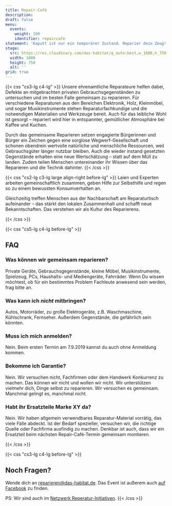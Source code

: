 ```yaml
---
title: Repair-Café
description:
draft: false
menu:
  events:
    weight: 100
    identifier: repaircafe
statement: 'Kaputt ist nur ein temporärer Zustand. Reparier dein Zeug! Jeden ersten Samstag im Monat von 12:00 bis 18:00 Uhr im Repair-Café im Habitat.'
stage:
  src: https://res.cloudinary.com/das-habitat/q_auto:best,w_1000,h_750,c_fill,f_auto,dpr_auto/v1567620828/events/RepairCafe_quad-01-5a1eb5b0-b701-4aab-ba10-8aca50f84191_bdx23k.jpg
  width: 1000
  height: 750
  alt: ''
grid: true
---
```


{{< css "cs3-lg c4-lg" >}}
Unsere ehrenamtliche Reparateure helfen dabei, Defekte an mitgebrachten privaten Gebrauchsgegenständen zu untersuchen und im besten Falle gemeinsam zu reparieren. Für verschiedene Reparaturen aus den Bereichen Elektronik, Holz, Kleinmöbel, und sogar Musikinstrumente stehen Reparaturfachkundige und die notwendigen Materialien und Werkzeuge bereit. Auch für das leibliche Wohl ist gesorgt – repariert wird hier in entspannter, gemütlicher Atmosphäre bei Kaffee und Kuchen.

Durch das gemeinsame Reparieren setzen engagierte Bürgerinnen und Bürger ein Zeichen gegen eine sorglose Wegwerf-Gesellschaft und schonen obendrein wertvolle natürliche und menschliche Ressourcen, weil Gebrauchsgüter länger nutzbar bleiben. Auch die wieder instand gesetzten Gegenstände erhalten eine neue Wertschätzung – statt auf dem Müll zu landen. Zudem teilen Menschen untereinander ihr Wissen über das Reparieren und die Technik dahinter.
{{< /css >}}

{{< css "cs2-lg c3-lg large align-right before-lg" >}}
Laien und Experten arbeiten gemeinschaftlich zusammen, geben Hilfe zur Selbsthilfe und regen so zu einem bewussten Konsumverhalten an.

Gleichzeitig treffen Menschen aus der Nachbarschaft am Reparaturtisch aufeinander – das stärkt den lokalen Zusammenhalt und schafft neue Bekanntschaften. Das verstehen wir als Kultur des Reparierens.

{{< /css >}}

{{< css "cs5-lg c4-lg before-lg" >}}

## FAQ

### Was können wir gemeinsam reparieren?

Private Geräte, Gebrauchsgegenstände, kleine Möbel, Musikinstrumente, Spielzeug, PCs, Haushalts- und Mediengeräte, Fahrräder. Wenn Du wissen möchtest, ob für ein bestimmtes Problem Fachleute anwesend sein werden, frag bitte an.

### Was kann ich _nicht_ mitbringen?

Autos, Motorräder, zu große Elektrogeräte, z.B. Waschmaschine, Kühlschrank, Fernseher. Außerdem Gegenstände, die gefährlich sein könnten.

### Muss ich mich anmelden?

Nein. Beim ersten Termin am 7.9.2019 kannst du auch ohne Anmeldung kommen.

### Bekomme ich Garantie?

Nein. Wir versuchen nicht, Fachfirmen oder dem Handwerk Konkurrenz zu machen. Das können wir nicht und wollen wir nicht. Wir unterstützen vielmehr dich, Dinge selbst zu reparieren. Wir versuchen es gemeinsam. Manchmal gelingt es, manchmal nicht.

### Habt ihr Ersatzteile Marke XY da?

Nein. Wir haben allgemein verwendbares Reparatur-Material vorrätig, das viele Fälle abdeckt. Ist der Bedarf spezieller, versuchen wir, die richtige Quelle oder Fachfirma ausfindig zu machen. Denkbar ist auch, dass wir ein Ersatzteil beim nächsten Repair-Café-Termin gemeinsam montieren.

{{< /css >}}

{{< css "cs3-lg c4-lg before-lg" >}}

## Noch Fragen?

Wende dich an <reparieren@das-habitat.de>. Das Event ist außerem auch <a href="https://www.facebook.com/events/394989911216337/" target="_blank" rel="noopener">auf Facebook</a> zu finden.

PS: Wir sind auch im [Netzwerk Reperatur-Initiativen](https://www.reparatur-initiativen.de/repair-cafe-im-habitat?event=22759,2019-09-07).
{{< /css >}}
